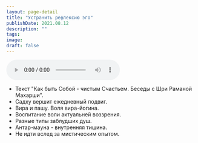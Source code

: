 ```yaml
---
layout: page-detail
title: "Устранить рефлексию эго"
publishDate: 2021.08.12
description: ""
tags:
image:
draft: false
---
```


<audio title="2021.08.12 - Устранить рефлексию эго.mp3" src="https://filer-api.advayta.org/v1.0/public/files/73133" controls=""></audio>

* Текст "Как быть Собой - чистым Счастьем. Беседы с Шри Раманой Махарши".
* Садху вершит ежедневный подвиг.
* Вира и пашу. Воля вира-йогина.
* Воспитание воли актуальней воззрения.
* Разные типы заблудших душ.
* Антар-мауна - внутренняя тишина.
* Не идти вслед за мистическим опытом.

  
